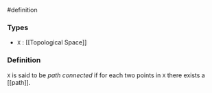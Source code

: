 #definition
### Types
- `X` : [[Topological Space]]
### Definition
`X` is said to be *path connected* if for each two points in `X` there exists a [[path]].